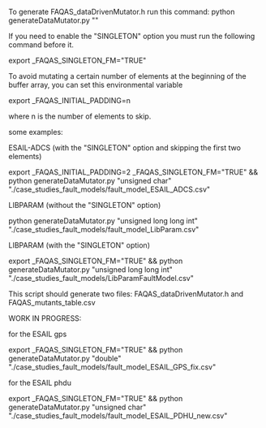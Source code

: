To generate FAQAS_dataDrivenMutator.h run this command:
python generateDataMutator.py  "<buffer data type>" <fault model>

If you need to enable the "SINGLETON" option you must run the following command before it.

export _FAQAS_SINGLETON_FM="TRUE"

To avoid mutating a certain number of elements at the beginning of the buffer array, you can set this environmental variable

export _FAQAS_INITIAL_PADDING=n

where n is the number of elements to skip.


some examples:

ESAIL-ADCS (with the "SINGLETON" option and skipping the first two elements)

export _FAQAS_INITIAL_PADDING=2  _FAQAS_SINGLETON_FM="TRUE" && python generateDataMutator.py  "unsigned char" "./case_studies_fault_models/fault_model_ESAIL_ADCS.csv"

LIBPARAM (without the "SINGLETON" option)

python generateDataMutator.py  "unsigned long long int" "./case_studies_fault_models/fault_model_LibParam.csv"

LIBPARAM (with the "SINGLETON" option)

export _FAQAS_SINGLETON_FM="TRUE" && python generateDataMutator.py  "unsigned long long int" "./case_studies_fault_models/LibParamFaultModel.csv"

This script should generate two files: FAQAS_dataDrivenMutator.h and FAQAS_mutants_table.csv


WORK IN PROGRESS:

for the ESAIL gps

export _FAQAS_SINGLETON_FM="TRUE" && python generateDataMutator.py  "double" "./case_studies_fault_models/fault_model_ESAIL_GPS_fix.csv"

for the ESAIL phdu

export _FAQAS_SINGLETON_FM="TRUE" && python generateDataMutator.py  "unsigned char" "./case_studies_fault_models/fault_model_ESAIL_PDHU_new.csv"
